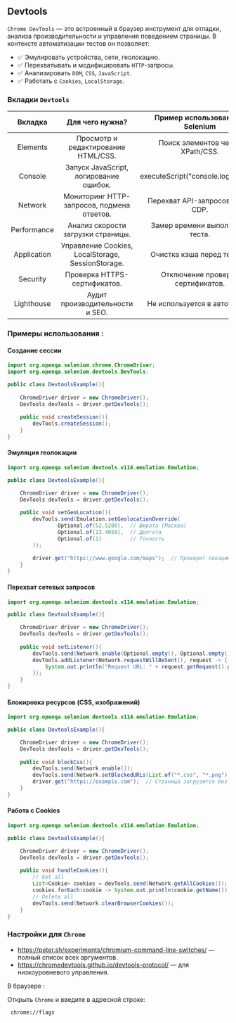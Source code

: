 ## Devtools

`Chrome DevTools` — это встроенный в браузер инструмент 
для отладки, анализа производительности и управления 
поведением страницы. В контексте автоматизации тестов 
он позволяет:

- ✅ Эмулировать устройства, сети, геолокацию.
- ✅ Перехватывать и модифицировать `HTTP`-запросы.
- ✅ Анализировать `DOM`, `CSS`, `JavaScript`.
- ✅ Работать с `Cookies`, `LocalStorage`.

### Вкладки `Devtools`

|Вкладка|                             Для чего нужна?                             |   Пример использования в Selenium   |
|:--:|:-----------------------------------------------------------------------:|:-----------------------------------:|
|Elements|                   Просмотр и редактирование HTML/CSS.                   |  Поиск элементов через XPath/CSS.   |
|Console|                 Запуск JavaScript, логирование ошибок.                  |executeScript("console.log('test')").|
|Network|               Мониторинг HTTP-запросов, подмена ответов.                |Перехват API-запросов через CDP. |
|Performance|                   Анализ скорости загрузки страницы.                    |Замер времени выполнения теста.      |
|Application|            Управление Cookies, LocalStorage, SessionStorage.            |Очистка кэша перед тестом.|
|Security|                      Проверка HTTPS-сертификатов.                       |Отключение проверки сертификатов.       |
|Lighthouse|      Аудит производительности и SEO.|Не используется в автотестах.       |

### Примеры использования :

#### Создание сессии

```java
import org.openqa.selenium.chrome.ChromeDriver;
import org.openqa.selenium.devtools.DevTools;

public class DevtoolsExample(){
    
    ChromeDriver driver = new ChromeDriver();
    DevTools devTools = driver.getDevTools();
    
    public void createSession(){
        devTools.createSession();
    }
}
```

#### Эмуляция геолокации

```java
import org.openqa.selenium.devtools.v114.emulation.Emulation;

public class DevtoolsExample(){

    ChromeDriver driver = new ChromeDriver();
    DevTools devTools = driver.getDevTools();
    
    public void setGeoLocation(){
        devTools.send(Emulation.setGeolocationOverride(
                Optional.of(52.5200),  // Широта (Москва)
                Optional.of(13.4050),  // Долгота
                Optional.of(1)         // Точность
        ));

        driver.get("https://www.google.com/maps");  // Проверит локацию
    }
}

```

#### Перехват сетевых запросов

```java
import org.openqa.selenium.devtools.v114.emulation.Emulation;

public class DevtoolsExample(){

    ChromeDriver driver = new ChromeDriver();
    DevTools devTools = driver.getDevTools();
    
    public void setListener(){
        devTools.send(Network.enable(Optional.empty(), Optional.empty(), Optional.empty()));
        devTools.addListener(Network.requestWillBeSent(), request -> {
            System.out.println("Request URL: " + request.getRequest().getUrl());
        });
    }
}
```

#### Блокировка ресурсов (CSS, изображений)

```java
import org.openqa.selenium.devtools.v114.emulation.Emulation;

public class DevtoolsExample(){

    ChromeDriver driver = new ChromeDriver();
    DevTools devTools = driver.getDevTools();
    
    public void blockCss(){
        devTools.send(Network.enable());
        devTools.send(Network.setBlockedURLs(List.of("*.css", "*.png")));
        driver.get("https://example.com");  // Страница загрузится без CSS.
    }
}
```

#### Работа с Cookies

```java
import org.openqa.selenium.devtools.v114.emulation.Emulation;

public class DevtoolsExample(){

    ChromeDriver driver = new ChromeDriver();
    DevTools devTools = driver.getDevTools();
    
    public void handleCookies(){
        // Get all
        List<Cookie> cookies = devTools.send(Network.getAllCookies());
        cookies.forEach(cookie -> System.out.println(cookie.getName()));
        // Delete all
        devTools.send(Network.clearBrowserCookies());
    }
}
```

### Настройки для `Chrome`

- https://peter.sh/experiments/chromium-command-line-switches/ — полный список всех аргументов.
- https://chromedevtools.github.io/devtools-protocol/ — для низкоуровневого управления.

В браузере :

Открыть `Chrome` и введите в адресной строке:

```plaintext
 chrome://flags
```
